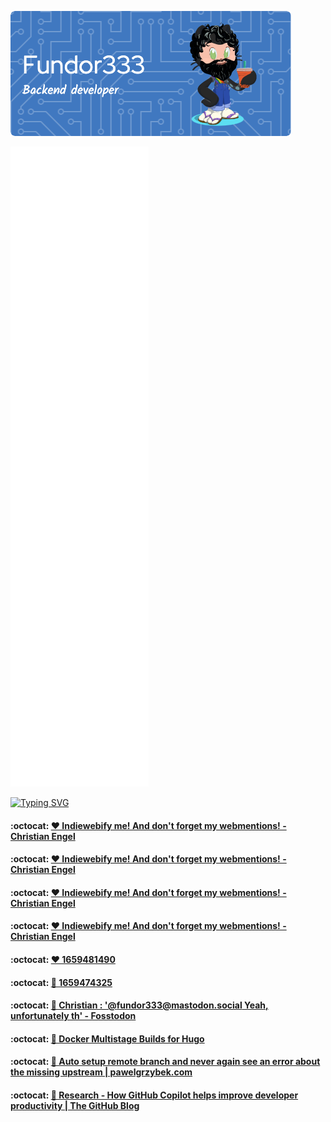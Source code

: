 ![Header](./github-header-image.png)

![Metrics](/github-metrics.svg)

[![Typing SVG](https://readme-typing-svg.herokuapp.com?color=FF4137&lines=Some+of+my+posts)](https://git.io/typing-svg)
<!--START_SECTION:feed-->
#### :octocat: [❤ Indiewebify me! And don&#39;t forget my webmentions! - Christian Engel](https:&#x2F;&#x2F;fundor333.com&#x2F;social&#x2F;2022&#x2F;08&#x2F;02&#x2F;1659483336&#x2F;) 

#### :octocat: [❤ Indiewebify me! And don&#39;t forget my webmentions! - Christian Engel](https:&#x2F;&#x2F;fundor333.com&#x2F;social&#x2F;2022&#x2F;08&#x2F;02&#x2F;1659482818&#x2F;) 

#### :octocat: [❤ Indiewebify me! And don&#39;t forget my webmentions! - Christian Engel](https:&#x2F;&#x2F;fundor333.com&#x2F;social&#x2F;2022&#x2F;08&#x2F;02&#x2F;1659482813&#x2F;) 

#### :octocat: [❤ Indiewebify me! And don&#39;t forget my webmentions! - Christian Engel](https:&#x2F;&#x2F;fundor333.com&#x2F;social&#x2F;2022&#x2F;08&#x2F;02&#x2F;1659482812&#x2F;) 

#### :octocat: [❤ 1659481490](https:&#x2F;&#x2F;fundor333.com&#x2F;social&#x2F;2022&#x2F;08&#x2F;02&#x2F;1659481490&#x2F;) 

#### :octocat: [🔁 1659474325](https:&#x2F;&#x2F;fundor333.com&#x2F;social&#x2F;2022&#x2F;08&#x2F;02&#x2F;1659474325&#x2F;) 

#### :octocat: [💬 Christian : &#39;@fundor333@mastodon.social Yeah, unfortunately th&#39; - Fosstodon](https:&#x2F;&#x2F;fundor333.com&#x2F;social&#x2F;2022&#x2F;08&#x2F;02&#x2F;1659473076&#x2F;) 

#### :octocat: [🔖 Docker Multistage Builds for Hugo](https:&#x2F;&#x2F;fundor333.com&#x2F;social&#x2F;2022&#x2F;08&#x2F;01&#x2F;docker-multistage-builds-for-hugo&#x2F;) 

#### :octocat: [🔖 Auto setup remote branch and never again see an error about the missing upstream | pawelgrzybek.com](https:&#x2F;&#x2F;fundor333.com&#x2F;social&#x2F;2022&#x2F;07&#x2F;17&#x2F;auto-setup-remote-branch-and-never-again-see-an-error-about-the-missing-upstream--pawelgrzybekcom&#x2F;) 

#### :octocat: [🔖 Research - How GitHub Copilot helps improve developer productivity | The GitHub Blog](https:&#x2F;&#x2F;fundor333.com&#x2F;social&#x2F;2022&#x2F;07&#x2F;15&#x2F;research---how-github-copilot-helps-improve-developer-productivity--the-github-blog&#x2F;) 

<!--END_SECTION:feed-->
